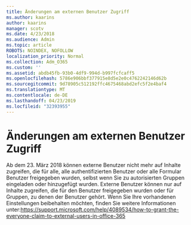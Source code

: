 ```yaml
---
title: Änderungen am externen Benutzer Zugriff
ms.author: kaarins
author: kaarins
manager: scotv
ms.date: 4/23/2018
ms.audience: Admin
ms.topic: article
ROBOTS: NOINDEX, NOFOLLOW
localization_priority: Normal
ms.collection: Adm_O365
ms.custom: ''
ms.assetid: abdb45fb-93b0-4df9-994d-b997fcfcaff5
ms.openlocfilehash: 5786e906bbf377915e8d5e2e0c4762242146d62b
ms.sourcegitcommit: 9d78905c512192ffc4675468abd2efc5f2e4baf4
ms.translationtype: MT
ms.contentlocale: de-DE
ms.lasthandoff: 04/23/2019
ms.locfileid: "32393955"
---
```

# <a name="changes-to-external-user-access"></a>Änderungen am externen Benutzer Zugriff

Ab dem 23. März 2018 können externe Benutzer nicht mehr auf Inhalte zugreifen, die für alle, alle authentifizierten Benutzer oder alle Formular Benutzer freigegeben wurden, selbst wenn Sie zu autorisierten Gruppen eingeladen oder hinzugefügt wurden. Externe Benutzer können nur auf Inhalte zugreifen, die für den Benutzer freigegeben wurden oder für Gruppen, zu denen der Benutzer gehört. Wenn Sie Ihre vorhandenen Einstellungen beibehalten möchten, finden Sie weitere Informationen unter:https://support.microsoft.com/help/4089534/how-to-grant-the-everyone-claim-to-external-users-in-office-365
  

